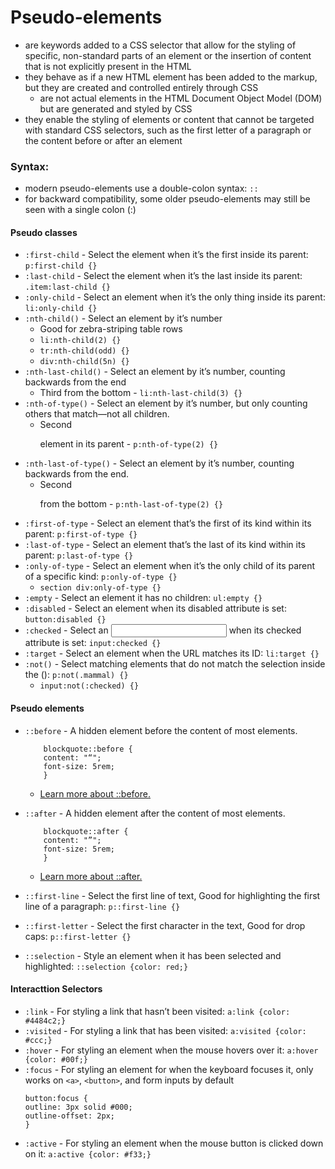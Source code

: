 # Pseudo-elements 
- are keywords added to a CSS selector that allow for the styling of specific, non-standard parts of an element or the insertion of content that is not explicitly present in the HTML
- they behave as if a new HTML element has been added to the markup, but they are created and controlled entirely through CSS
    - are not actual elements in the HTML Document Object Model (DOM) but are generated and styled by CSS
- they enable the styling of elements or content that cannot be targeted with standard CSS selectors, such as the first letter of a paragraph or the content before or after an element


### Syntax:
- modern pseudo-elements use a double-colon syntax: `::`
- for backward compatibility, some older pseudo-elements may still be seen with a single colon (:) 

#### Pseudo classes
- `:first-child` - Select the element when it’s the first inside its parent: `p:first-child {}`
- `:last-child` - Select the element when it’s the last inside its parent: `.item:last-child {}`
- `:only-child` - Select an element when it’s the only thing inside its parent: `li:only-child {}`
- `:nth-child()` - Select an element by it’s number
    - Good for zebra-striping table rows
    - `li:nth-child(2) {}`
    - `tr:nth-child(odd) {}`
    - `div:nth-child(5n) {}`
- `:nth-last-child()` - Select an element by it’s number, counting backwards from the end
    - Third from the bottom - `li:nth-last-child(3) {}`
- `:nth-of-type()` - Select an element by it’s number, but only counting others that match—not all children.
    - Second <p> element in its parent - `p:nth-of-type(2) {}`
- `:nth-last-of-type()` - Select an element by it’s number, counting backwards from the end.
    - Second <p> from the bottom - `p:nth-last-of-type(2) {}`
- `:first-of-type` - Select an element that’s the first of its kind within its parent: `p:first-of-type {}`
- `:last-of-type` - Select an element that’s the last of its kind within its parent: `p:last-of-type {}`
- `:only-of-type` - Select an element when it’s the only child of its parent of a specific kind: `p:only-of-type {}`
    - `section div:only-of-type {}`
- `:empty` - Select an element it has no children: `ul:empty {}`
- `:disabled` - Select an element when its disabled attribute is set: `button:disabled {}`
- `:checked` - Select an <input> when its checked attribute is set: `input:checked {}`
- `:target` - Select an element when the URL matches its ID: `li:target {}`
- `:not()` - Select matching elements that do not match the selection inside the (): `p:not(.mammal) {}`
    - `input:not(:checked) {}`

#### Pseudo elements
- `::before` - A hidden element before the content of most elements.
    ```
        blockquote::before {
        content: "“";
        font-size: 5rem;
        }
    ```
    - [Learn more about ::before.](https://learntheweb.courses/topics/before-after/)

- `::after` - A hidden element after the content of most elements.
    ```
        blockquote::after {
        content: "”";
        font-size: 5rem;
        }
    ```
    - [Learn more about ::after.](https://learntheweb.courses/topics/before-after/)

- `::first-line` - Select the first line of text, Good for highlighting the first line of a paragraph: `p::first-line {}`
- `::first-letter` - Select the first character in the text, Good for drop caps: `p::first-letter {}`
- `::selection` - Style an element when it has been selected and highlighted: `::selection {color: red;}`

#### Interacttion Selectors
- `:link` - For styling a link that hasn’t been visited: `a:link {color: #4484c2;}`
- `:visited` - For styling a link that has been visited: `a:visited {color: #ccc;}`
- `:hover` - For styling an element when the mouse hovers over it: `a:hover {color: #00f;}`
- `:focus` - For styling an element for when the keyboard focuses it, only works on `<a>`, `<button>`, and form inputs by default
    ```
    button:focus {
    outline: 3px solid #000;
    outline-offset: 2px;
    }
    ```
- `:active` - For styling an element when the mouse button is clicked down on it: `a:active {color: #f33;}`
